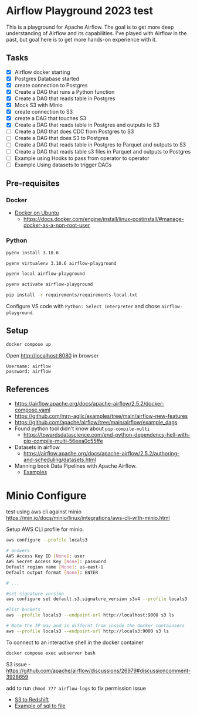 # Airflow Playground 2023 test


This is a playground for Apache Airflow. The goal is to get more deep understanding of Airflow and its capabilities. I've played with Airflow in the past, but goal here is to get more hands-on experience with it.


## Tasks

- [x] Airflow docker starting
- [x] Postgres Database started
- [x] create connection to Postgres
- [x] Create a DAG that runs a Python function
- [x] Create a DAG that reads table in Postgres
- [x] Mock S3 with Minio
- [x] create connection to S3
- [x] create a DAG that touches S3
- [x] Create a DAG that reads table in Postgres and outputs to S3
- [ ] Create a DAG that does CDC from Postgres to S3
- [ ] Create a DAG that does S3 to Postgres
- [ ] Create a DAG that reads table in Postgres to Parquet and outputs to S3
- [ ] Create a DAG that reads table s3 files in Parquet and outputs to Postgres
- [ ] Example using Hooks to pass from operator to operator
- [ ] Example Using datasets to trigger DAGs

## Pre-requisites

### Docker

- [Docker on Ubuntu](https://docs.docker.com/engine/install/ubuntu/)
  - https://docs.docker.com/engine/install/linux-postinstall/#manage-docker-as-a-non-root-user


### Python

```bash
pyenv install 3.10.6

pyenv virtualenv 3.10.6 airflow-playground

pyenv local airflow-playground

pyenv activate airflow-playground

```

```bash
pip install -r requirements/requirements-local.txt
```


Configure VS code with `Python: Select Interpreter` and chose `airflow-playground`. 


## Setup

```bash
docker compose up
```

Open <http://localhost:8080> in browser


```
Username: airflow
password: airflow
```

## References

- https://airflow.apache.org/docs/apache-airflow/2.5.2/docker-compose.yaml
- https://github.com/mrn-aglic/examples/tree/main/airflow-new-features
- https://github.com/apache/airflow/tree/main/airflow/example_dags
- Found python tool didn't know about `pip-compile-multi`
  - https://towardsdatascience.com/end-python-dependency-hell-with-pip-compile-multi-56eea0c55ffe
- Datasets in airflow
  - https://airflow.apache.org/docs/apache-airflow/2.5.2/authoring-and-scheduling/datasets.html
- Manning book Data Pipelines with Apache Airflow. 
  - [Examples](https://github.com/BasPH/data-pipelines-with-apache-airflow)

# Minio Configure

test using aws cli against minio https://min.io/docs/minio/linux/integrations/aws-cli-with-minio.html

Setup AWS CLI profile for minio.

```bash
aws configure --profile locals3

# answers
AWS Access Key ID [None]: user
AWS Secret Access Key [None]: password
Default region name [None]: us-east-1
Default output format [None]: ENTER

# ... 

#set signature version
aws configure set default.s3.signature_version s3v4 --profile locals3

#list buckets
aws --profile locals3 --endpoint-url http://localhost:9000 s3 ls 

# Note the IP may and is differnt from inside the docker containsers
aws --profile locals3 --endpoint-url http://locals3:9000 s3 ls 
```

To connect to an interactive shell in the docker container

```bash
docker compose exec webserver bash
```

S3 issue - https://github.com/apache/airflow/discussions/26979#discussioncomment-3928659

add to run `chmod 777 airflow-logs` to fix permission issue

- [S3 to Redshift](https://airflow.apache.org/docs/apache-airflow-providers-amazon/1.0.0/_modules/airflow/providers/amazon/aws/example_dags/example_s3_to_redshift.html)
- [Example of sql to file](https://gist.github.com/ganapathichidambaram/b9eaa8822066e5f50ed1cd032bc97aac)
